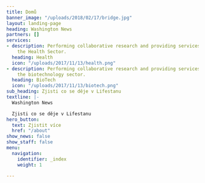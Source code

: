 ```yaml
---
title: Domů
banner_image: "/uploads/2018/02/17/bridge.jpg"
layout: landing-page
heading: Washington News
partners: []
services:
- description: Performing collaborative research and providing services to support
    the Health Sector.
  heading: Health
  icon: "/uploads/2017/11/13/health.png"
- description: Performing collaborative research and providing services to support
    the biotechnology sector.
  heading: BioTech
  icon: "/uploads/2017/11/13/biotech.png"
sub_heading: Zjisti co se děje v Lifestanu
textline: |-
  Washington News

  Zjisti co se děje v Lifestanu
hero_button:
  text: Zjistit více
  href: "/about"
show_news: false
show_staff: false
menu:
  navigation:
    identifier: _index
    weight: 1

---
```

